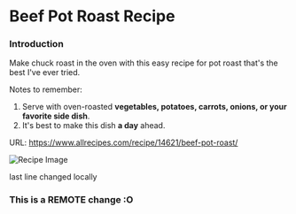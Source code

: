 # Beef Pot Roast Recipe

### Introduction

Make chuck roast in the oven with this easy recipe for pot roast that's the best I've ever tried. 

Notes to remember: 

1. Serve with oven-roasted **vegetables, potatoes, carrots, onions, or your favorite side dish**.
2. It's best to make this dish **a day** ahead.

URL: https://www.allrecipes.com/recipe/14621/beef-pot-roast/


![Recipe Image](recipe.png)

last line changed locally
### This is a REMOTE change :O
